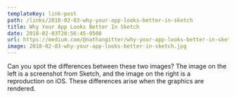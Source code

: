 ```yaml
---
templateKey: link-post
path: /links/2018-02-03-why-your-app-looks-better-in-sketch
title: Why Your App Looks Better In Sketch
date: 2018-02-03T20:56:45-0500
url: https://medium.com/@nathangitter/why-your-app-looks-better-in-sketch-3a01b22c43d7
image: 2018-02-03-why-your-app-looks-better-in-sketch.jpg
---
```

Can you spot the differences between these two images?  The image on the left is a screenshot from Sketch, and the image on the right is a reproduction on iOS. These differences arise when the graphics are rendered.
